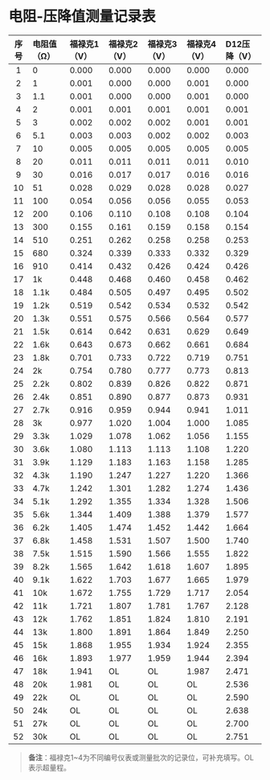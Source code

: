 # 电阻-压降值测量记录表

| 序号 | 电阻值（Ω） | 福禄克1（V） | 福禄克2（V） | 福禄克3（V） | 福禄克4（V） | D12压降（V） |
| :--: | :---------- | :----------- | :----------- | :----------- | :----------- | :----------- |
|  1   | 0           | 0.000        | 0.000        | 0.000        | 0.000        | 0.000        |
|  2   | 1           | 0.001        | 0.000        | 0.000        | 0.001        | 0.000        |
|  3   | 1.1         | 0.001        | 0.000        | 0.000        | 0.001        | 0.000        |
|  4   | 2           | 0.001        | 0.001        | 0.001        | 0.001        | 0.001        |
|  5   | 3           | 0.002        | 0.002        | 0.002        | 0.001        | 0.001        |
|  6   | 5.1         | 0.003        | 0.003        | 0.002        | 0.002        | 0.003        |
|  7   | 10          | 0.005        | 0.005        | 0.005        | 0.005        | 0.005        |
|  8   | 20          | 0.011        | 0.011        | 0.011        | 0.011        | 0.010        |
|  9   | 30          | 0.016        | 0.017        | 0.017        | 0.016        | 0.016        |
|  10  | 51          | 0.028        | 0.029        | 0.028        | 0.028        | 0.027        |
|  11  | 100         | 0.054        | 0.056        | 0.056        | 0.055        | 0.053        |
|  12  | 200         | 0.106        | 0.110        | 0.108        | 0.108        | 0.104        |
|  13  | 300         | 0.155        | 0.161        | 0.159        | 0.158        | 0.154        |
|  14  | 510         | 0.251        | 0.262        | 0.258        | 0.258        | 0.253        |
|  15  | 680         | 0.324        | 0.339        | 0.333        | 0.332        | 0.329        |
|  16  | 910         | 0.414        | 0.432        | 0.426        | 0.424        | 0.426        |
|  17  | 1k          | 0.448        | 0.468        | 0.460        | 0.458        | 0.462        |
|  18  | 1.1k        | 0.484        | 0.505        | 0.497        | 0.495        | 0.502        |
|  19  | 1.2k        | 0.519        | 0.542        | 0.534        | 0.532        | 0.542        |
|  20  | 1.3k        | 0.551        | 0.575        | 0.566        | 0.564        | 0.577        |
|  21  | 1.5k        | 0.614        | 0.642        | 0.631        | 0.629        | 0.649        |
|  22  | 1.6k        | 0.643        | 0.673        | 0.662        | 0.661        | 0.684        |
|  23  | 1.8k        | 0.701        | 0.733        | 0.722        | 0.719        | 0.751        |
|  24  | 2k          | 0.754        | 0.780        | 0.777        | 0.773        | 0.813        |
|  25  | 2.2k        | 0.802        | 0.839        | 0.826        | 0.822        | 0.871        |
|  26  | 2.4k        | 0.851        | 0.890        | 0.877        | 0.873        | 0.931        |
|  27  | 2.7k        | 0.916        | 0.959        | 0.944        | 0.941        | 1.011        |
|  28  | 3k          | 0.977        | 1.020        | 1.004        | 1.000        | 1.085        |
|  29  | 3.3k        | 1.029        | 1.078        | 1.062        | 1.056        | 1.155        |
|  30  | 3.6k        | 1.080        | 1.113        | 1.113        | 1.108        | 1.220        |
|  31  | 3.9k        | 1.129        | 1.183        | 1.163        | 1.158        | 1.285        |
|  32  | 4.3k        | 1.190        | 1.247        | 1.227        | 1.220        | 1.366        |
|  33  | 4.7k        | 1.242        | 1.301        | 1.282        | 1.274        | 1.436        |
|  34  | 5.1k        | 1.292        | 1.355        | 1.334        | 1.328        | 1.506        |
|  35  | 5.6k        | 1.344        | 1.409        | 1.388        | 1.379        | 1.577        |
|  36  | 6.2k        | 1.405        | 1.474        | 1.452        | 1.442        | 1.664        |
|  37  | 6.8k        | 1.458        | 1.531        | 1.507        | 1.500        | 1.740        |
|  38  | 7.5k        | 1.515        | 1.590        | 1.566        | 1.555        | 1.822        |
|  39  | 8.2k        | 1.565        | 1.642        | 1.618        | 1.607        | 1.895        |
|  40  | 9.1k        | 1.622        | 1.703        | 1.677        | 1.665        | 1.979        |
|  41  | 10k         | 1.672        | 1.755        | 1.729        | 1.717        | 2.054        |
|  42  | 11k         | 1.721        | 1.807        | 1.781        | 1.767        | 2.128        |
|  43  | 12k         | 1.762        | 1.851        | 1.824        | 1.810        | 2.191        |
|  44  | 13k         | 1.800        | 1.891        | 1.864        | 1.849        | 2.250        |
|  45  | 15k         | 1.868        | 1.955        | 1.934        | 1.924        | 2.355        |
|  46  | 16k         | 1.893        | 1.977        | 1.959        | 1.944        | 2.394        |
|  47  | 18k         | 1.941        | OL           | OL           | 1.987        | 2.471        |
|  48  | 20k         | 1.981        | OL           | OL           | OL           | 2.536        |
|  49  | 22k         | OL           | OL           | OL           | OL           | 2.590        |
|  50  | 24k         | OL           | OL           | OL           | OL           | 2.638        |
|  51  | 27k         | OL           | OL           | OL           | OL           | 2.700        |
|  52  | 30k         | OL           | OL           | OL           | OL           | 2.751        |

> **备注**：福禄克1~4为不同编号仪表或测量批次的记录位，可补充填写。OL 表示超量程。